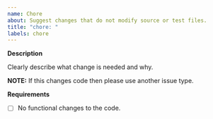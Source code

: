 ```yaml
---
name: Chore
about: Suggest changes that do not modify source or test files.
title: "chore: "
labels: chore
---
```


**Description**

Clearly describe what change is needed and why.

**NOTE:** If this changes code then please use another issue type.

**Requirements**

- [ ] No functional changes to the code.
